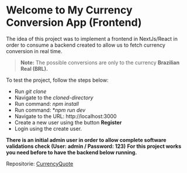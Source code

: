 # Welcome to My Currency Conversion App (Frontend)

The idea of this project was to implement a frontend in NextJs/React in order to consume a backend created to allow us to fetch currency conversion in real time.

> **Note:** The possible conversions are only to the currency **Brazilian Real (BRL).**

To test the project, follow the steps below:

- Run _git clone_
- Navigate to the _cloned-directory_
- Run command: _npm install_
- Run command: \*_npm run dev_
- Navigate to the URL: http://localhost:3000
- Create a new user using the button **Register**
- Login using the create user.

**There is an initial admin user in order to allow complete software validations check (User: admin / Password: 123)**
**For this project works you need before to have the backend below running.**

Repositorie: [CurrencyQuote](https://github.com/FernandoAvellar/CurrencyQuote)
